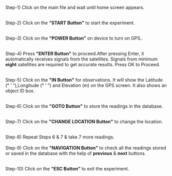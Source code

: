 
Step-1) Click on the main file and wait until home screen appears.<br><br>

Step-2) Click on the <b>“START Button”</b> to start the experiment.<br><br>

Step-3) Click on the <b>“POWER Button”</b> on device to turn on GPS..<br><br>

Step-4) Press <b>"ENTER Button"</b> to proceed.After pressing Enter, it automatically receives signals from the satellites. Signals from minimum <b>eight</b> satellites are required to get accurate results. Press OK to Proceed.<br><br>

Step-5) Click on the <b>"IN Button"</b> for observations. It will show the Latitude (° ‘ “),Longitude (° ‘ “) and Elevation (m) on the GPS screen. It also shows an object ID box.<br><br>

Step-6) Click on the <b>"GOTO Button"</b> to store the readings in the database.<br><br>

Step-7) Click on the <b>"CHANGE LOCATION Button"</b> to change the location.<br><br>

Step-8) Repeat Steps 6 & 7 & take 7 more readings.<br><br>
Step-9) Click on the <b>"NAVIGATION Button"</b> to check all the readings stored or saved in the database with the help of <b>previous</b> & <b>next</b> buttons.<br><br>

Step-10) Click on the <b>“ESC Button”</b> to exit the experiment.<br><br>
